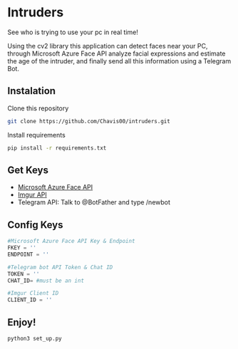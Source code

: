 # Intruders
See who is trying to use your pc in real time!  

Using the cv2 library this application can detect faces near your PC, through Microsoft Azure Face API analyze facial expressions and estimate the age of the intruder, and finally send all this information using a Telegram Bot.

## Instalation
Clone this repository
```bash
git clone https://github.com/Chavis00/intruders.git
```
Install requirements
```bash
pip install -r requirements.txt 
```

## Get Keys
- [Microsoft Azure Face API](https://azure.microsoft.com/es-es/services/cognitive-services/face/)
- [Imgur API](https://api.imgur.com/oauth2/addclient) 
- Telegram API: Talk to @BotFather and type /newbot



## Config Keys
```python
#Microsoft Azure Face API Key & Endpoint
FKEY = '' 
ENDPOINT = ''

#Telegram bot API Token & Chat ID
TOKEN = ''
CHAT_ID= #must be an int

#Imgur Client ID
CLIENT_ID = ''
```
## Enjoy!
```bash
python3 set_up.py
```
